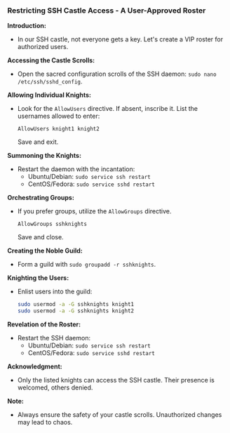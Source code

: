 ### Restricting SSH Castle Access - A User-Approved Roster

**Introduction:**
- In our SSH castle, not everyone gets a key. Let's create a VIP roster for authorized users.

**Accessing the Castle Scrolls:**
- Open the sacred configuration scrolls of the SSH daemon: `sudo nano /etc/ssh/sshd_config`.

**Allowing Individual Knights:**
- Look for the `AllowUsers` directive. If absent, inscribe it. List the usernames allowed to enter:
  ```plaintext
  AllowUsers knight1 knight2
  ```
  Save and exit.

**Summoning the Knights:**
- Restart the daemon with the incantation:
  - Ubuntu/Debian: `sudo service ssh restart`
  - CentOS/Fedora: `sudo service sshd restart`

**Orchestrating Groups:**
- If you prefer groups, utilize the `AllowGroups` directive.
  ```plaintext
  AllowGroups sshknights
  ```
  Save and close.

**Creating the Noble Guild:**
- Form a guild with `sudo groupadd -r sshknights`.

**Knighting the Users:**
- Enlist users into the guild:
  ```bash
  sudo usermod -a -G sshknights knight1
  sudo usermod -a -G sshknights knight2
  ```

**Revelation of the Roster:**
- Restart the SSH daemon:
  - Ubuntu/Debian: `sudo service ssh restart`
  - CentOS/Fedora: `sudo service sshd restart`

**Acknowledgment:**
- Only the listed knights can access the SSH castle. Their presence is welcomed, others denied.

**Note:**
- Always ensure the safety of your castle scrolls. Unauthorized changes may lead to chaos.